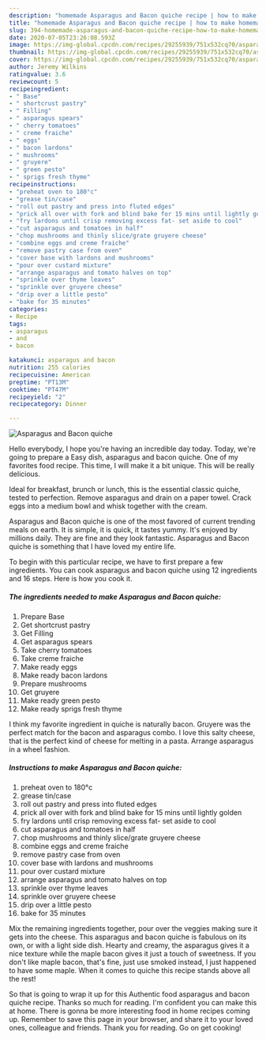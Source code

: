 ```yaml
---
description: "homemade Asparagus and Bacon quiche recipe | how to make homemade Asparagus and Bacon quiche"
title: "homemade Asparagus and Bacon quiche recipe | how to make homemade Asparagus and Bacon quiche"
slug: 394-homemade-asparagus-and-bacon-quiche-recipe-how-to-make-homemade-asparagus-and-bacon-quiche
date: 2020-07-05T23:26:08.593Z
image: https://img-global.cpcdn.com/recipes/29255939/751x532cq70/asparagus-and-bacon-quiche-recipe-main-photo.jpg
thumbnail: https://img-global.cpcdn.com/recipes/29255939/751x532cq70/asparagus-and-bacon-quiche-recipe-main-photo.jpg
cover: https://img-global.cpcdn.com/recipes/29255939/751x532cq70/asparagus-and-bacon-quiche-recipe-main-photo.jpg
author: Jeremy Wilkins
ratingvalue: 3.6
reviewcount: 5
recipeingredient:
- " Base"
- " shortcrust pastry"
- " Filling"
- " asparagus spears"
- " cherry tomatoes"
- " creme fraiche"
- " eggs"
- " bacon lardons"
- " mushrooms"
- " gruyere"
- " green pesto"
- " sprigs fresh thyme"
recipeinstructions:
- "preheat oven to 180°c"
- "grease tin/case"
- "roll out pastry and press into fluted edges"
- "prick all over with fork and blind bake for 15 mins until lightly golden"
- "fry lardons until crisp removing excess fat- set aside to cool"
- "cut asparagus and tomatoes in half"
- "chop mushrooms and thinly slice/grate gruyere cheese"
- "combine eggs and creme fraiche"
- "remove pastry case from oven"
- "cover base with lardons and mushrooms"
- "pour over custard mixture"
- "arrange asparagus and tomato halves on top"
- "sprinkle over thyme leaves"
- "sprinkle over gruyere cheese"
- "drip over a little pesto"
- "bake for 35 minutes"
categories:
- Recipe
tags:
- asparagus
- and
- bacon

katakunci: asparagus and bacon 
nutrition: 255 calories
recipecuisine: American
preptime: "PT13M"
cooktime: "PT47M"
recipeyield: "2"
recipecategory: Dinner

---
```



![Asparagus and Bacon quiche](https://img-global.cpcdn.com/recipes/29255939/751x532cq70/asparagus-and-bacon-quiche-recipe-main-photo.jpg)

Hello everybody, I hope you're having an incredible day today. Today, we're going to prepare a Easy dish, asparagus and bacon quiche. One of my favorites food recipe. This time, I will make it a bit unique. This will be really delicious.

Ideal for breakfast, brunch or lunch, this is the essential classic quiche, tested to perfection. Remove asparagus and drain on a paper towel. Crack eggs into a medium bowl and whisk together with the cream.

Asparagus and Bacon quiche is one of the most favored of current trending meals on earth. It is simple, it is quick, it tastes yummy. It's enjoyed by millions daily. They are fine and they look fantastic. Asparagus and Bacon quiche is something that I have loved my entire life.


To begin with this particular recipe, we have to first prepare a few ingredients. You can cook asparagus and bacon quiche using 12 ingredients and 16 steps. Here is how you cook it.

<!--inarticleads1-->

##### The ingredients needed to make Asparagus and Bacon quiche:

1. Prepare  Base
1. Get  shortcrust pastry
1. Get  Filling
1. Get  asparagus spears
1. Take  cherry tomatoes
1. Take  creme fraiche
1. Make ready  eggs
1. Make ready  bacon lardons
1. Prepare  mushrooms
1. Get  gruyere
1. Make ready  green pesto
1. Make ready  sprigs fresh thyme


I think my favorite ingredient in quiche is naturally bacon. Gruyere was the perfect match for the bacon and asparagus combo. I love this salty cheese, that is the perfect kind of cheese for melting in a pasta. Arrange asparagus in a wheel fashion. 

<!--inarticleads2-->

##### Instructions to make Asparagus and Bacon quiche:

1. preheat oven to 180°c
1. grease tin/case
1. roll out pastry and press into fluted edges
1. prick all over with fork and blind bake for 15 mins until lightly golden
1. fry lardons until crisp removing excess fat- set aside to cool
1. cut asparagus and tomatoes in half
1. chop mushrooms and thinly slice/grate gruyere cheese
1. combine eggs and creme fraiche
1. remove pastry case from oven
1. cover base with lardons and mushrooms
1. pour over custard mixture
1. arrange asparagus and tomato halves on top
1. sprinkle over thyme leaves
1. sprinkle over gruyere cheese
1. drip over a little pesto
1. bake for 35 minutes


Mix the remaining ingredients together, pour over the veggies making sure it gets into the cheese. This asparagus and bacon quiche is fabulous on its own, or with a light side dish. Hearty and creamy, the asparagus gives it a nice texture while the maple bacon gives it just a touch of sweetness. If you don&#39;t like maple bacon, that&#39;s fine, just use smoked instead, I just happened to have some maple. When it comes to quiche this recipe stands above all the rest! 

So that is going to wrap it up for this Authentic food asparagus and bacon quiche recipe. Thanks so much for reading. I'm confident you can make this at home. There is gonna be more interesting food in home recipes coming up. Remember to save this page in your browser, and share it to your loved ones, colleague and friends. Thank you for reading. Go on get cooking!
